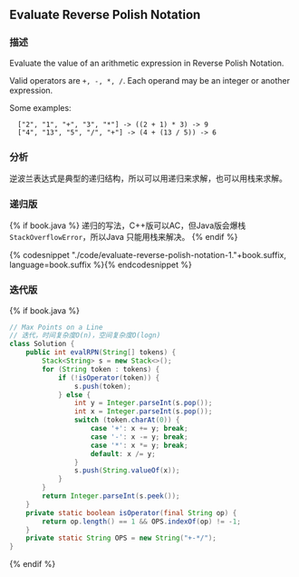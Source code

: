 ## Evaluate Reverse Polish Notation


### 描述

Evaluate the value of an arithmetic expression in Reverse Polish Notation.

Valid operators are `+, -, *, /`. Each operand may be an integer or another expression.

Some examples:

```
  ["2", "1", "+", "3", "*"] -> ((2 + 1) * 3) -> 9
  ["4", "13", "5", "/", "+"] -> (4 + (13 / 5)) -> 6
```


### 分析

逆波兰表达式是典型的递归结构，所以可以用递归来求解，也可以用栈来求解。


### 递归版

{% if book.java %}
递归的写法，C++版可以AC，但Java版会爆栈`StackOverflowError`，所以Java 只能用栈来解决。
{% endif %}

{% codesnippet "./code/evaluate-reverse-polish-notation-1."+book.suffix, language=book.suffix %}{% endcodesnippet %}


### 迭代版

{% if book.java %}
```java
// Max Points on a Line
// 迭代，时间复杂度O(n)，空间复杂度O(logn)
class Solution {
    public int evalRPN(String[] tokens) {
        Stack<String> s = new Stack<>();
        for (String token : tokens) {
            if (!isOperator(token)) {
                s.push(token);
            } else {
                int y = Integer.parseInt(s.pop());
                int x = Integer.parseInt(s.pop());
                switch (token.charAt(0)) {
                    case '+': x += y; break;
                    case '-': x -= y; break;
                    case '*': x *= y; break;
                    default: x /= y;
                }
                s.push(String.valueOf(x));
            }
        }
        return Integer.parseInt(s.peek());
    }
    private static boolean isOperator(final String op) {
        return op.length() == 1 && OPS.indexOf(op) != -1;
    }
    private static String OPS = new String("+-*/");
}
```
{% endif %}
